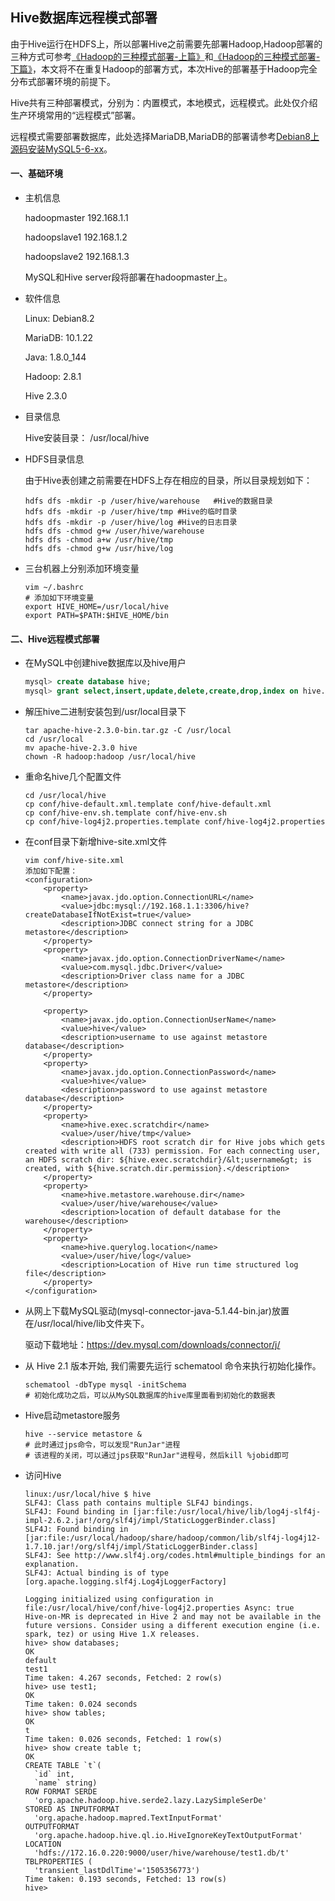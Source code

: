 ## Hive数据库远程模式部署

由于Hive运行在HDFS上，所以部署Hive之前需要先部署Hadoop,Hadoop部署的三种方式可参考[《Hadoop的三种模式部署-上篇》](https://github.com/wing324/helloworld_zh/blob/master/Bigdata/Hadoop%E7%9A%84%E4%B8%89%E7%A7%8D%E6%A8%A1%E5%BC%8F%E9%83%A8%E7%BD%B2-%E4%B8%8A%E7%AF%87.md)和[《Hadoop的三种模式部署-下篇》](https://github.com/wing324/helloworld_zh/blob/master/Bigdata/Hadoop%E7%9A%84%E4%B8%89%E7%A7%8D%E6%A8%A1%E5%BC%8F%E9%83%A8%E7%BD%B2-%E4%B8%8B%E7%AF%87.md)，本文将不在重复Hadoop的部署方式，本次Hive的部署基于Hadoop完全分布式部署环境的前提下。

Hive共有三种部署模式，分别为：内置模式，本地模式，远程模式。此处仅介绍生产环境常用的“远程模式”部署。

远程模式需要部署数据库，此处选择MariaDB,MariaDB的部署请参考[Debian8上源码安装MySQL5-6-xx](https://github.com/wing324/helloworld_zh/blob/master/MySQL/Debian8%E4%B8%8A%E6%BA%90%E7%A0%81%E5%AE%89%E8%A3%85MySQL5-6-xx.md)。

#### 一、基础环境

- 主机信息

  hadoopmaster	192.168.1.1

  hadoopslave1	192.168.1.2

  hadoopslave2	192.168.1.3

  MySQL和Hive server段将部署在hadoopmaster上。

- 软件信息

  Linux: Debian8.2

  MariaDB: 10.1.22

  Java: 1.8.0_144

  Hadoop: 2.8.1

  Hive 2.3.0

- 目录信息

  Hive安装目录： /usr/local/hive

- HDFS目录信息

  由于Hive表创建之前需要在HDFS上存在相应的目录，所以目录规划如下：

  ```shell
  hdfs dfs -mkdir -p /user/hive/warehouse	#Hive的数据目录
  hdfs dfs -mkdir -p /user/hive/tmp	#Hive的临时目录
  hdfs dfs -mkdir -p /user/hive/log	#Hive的日志目录
  hdfs dfs -chmod g+w /user/hive/warehouse
  hdfs dfs -chmod a+w /usr/hive/tmp
  hdfs dfs -chmod g+w /usr/hive/log
  ```

- 三台机器上分别添加环境变量

  ```shell
  vim ~/.bashrc
  # 添加如下环境变量
  export HIVE_HOME=/usr/local/hive
  export PATH=$PATH:$HIVE_HOME/bin
  ```

#### 二、Hive远程模式部署

- 在MySQL中创建hive数据库以及hive用户

  ```sql
  mysql> create database hive;
  mysql> grant select,insert,update,delete,create,drop,index on hive.* to 'hive'@'%' identified by 'hive';
  ```

- 解压hive二进制安装包到/usr/local目录下

  ```shell
  tar apache-hive-2.3.0-bin.tar.gz -C /usr/local
  cd /usr/local
  mv apache-hive-2.3.0 hive
  chown -R hadoop:hadoop /usr/local/hive
  ```

- 重命名hive几个配置文件

  ```shell
  cd /usr/local/hive
  cp conf/hive-default.xml.template conf/hive-default.xml
  cp conf/hive-env.sh.template conf/hive-env.sh
  cp conf/hive-log4j2.properties.template conf/hive-log4j2.properties
  ```

- 在conf目录下新增hive-site.xml文件

  ```shell
  vim conf/hive-site.xml
  添加如下配置：
  <configuration>
      <property>
          <name>javax.jdo.option.ConnectionURL</name>
          <value>jdbc:mysql://192.168.1.1:3306/hive?createDatabaseIfNotExist=true</value>
          <description>JDBC connect string for a JDBC metastore</description>
      </property>
      <property>
          <name>javax.jdo.option.ConnectionDriverName</name>
          <value>com.mysql.jdbc.Driver</value>
          <description>Driver class name for a JDBC metastore</description>
      </property>

      <property>
          <name>javax.jdo.option.ConnectionUserName</name>
          <value>hive</value>
          <description>username to use against metastore database</description>
      </property>
      <property>
          <name>javax.jdo.option.ConnectionPassword</name>
          <value>hive</value>
          <description>password to use against metastore database</description>
      </property>
      <property>
          <name>hive.exec.scratchdir</name>
          <value>/user/hive/tmp</value>
          <description>HDFS root scratch dir for Hive jobs which gets created with write all (733) permission. For each connecting user, an HDFS scratch dir: ${hive.exec.scratchdir}/&lt;username&gt; is created, with ${hive.scratch.dir.permission}.</description>
      </property>
      <property>
          <name>hive.metastore.warehouse.dir</name>
          <value>/user/hive/warehouse</value>
          <description>location of default database for the warehouse</description>
      </property>
      <property>
          <name>hive.querylog.location</name>
          <value>/user/hive/log</value>
          <description>Location of Hive run time structured log file</description>
      </property>
  </configuration>
  ```

- 从网上下载MySQL驱动(mysql-connector-java-5.1.44-bin.jar)放置在/usr/local/hive/lib文件夹下。

  驱动下载地址：https://dev.mysql.com/downloads/connector/j/

- 从 Hive 2.1 版本开始, 我们需要先运行 schematool 命令来执行初始化操作。

  ```shell
  schematool -dbType mysql -initSchema
  # 初始化成功之后，可以从MySQL数据库的hive库里面看到初始化的数据表
  ```

- Hive启动metastore服务

  ```shell
  hive --service metastore &
  # 此时通过jps命令，可以发现"RunJar"进程
  # 该进程的关闭，可以通过jps获取"RunJar"进程号，然后kill %jobid即可
  ```

- 访问Hive

  ```shell
  linux:/usr/local/hive $ hive
  SLF4J: Class path contains multiple SLF4J bindings.
  SLF4J: Found binding in [jar:file:/usr/local/hive/lib/log4j-slf4j-impl-2.6.2.jar!/org/slf4j/impl/StaticLoggerBinder.class]
  SLF4J: Found binding in [jar:file:/usr/local/hadoop/share/hadoop/common/lib/slf4j-log4j12-1.7.10.jar!/org/slf4j/impl/StaticLoggerBinder.class]
  SLF4J: See http://www.slf4j.org/codes.html#multiple_bindings for an explanation.
  SLF4J: Actual binding is of type [org.apache.logging.slf4j.Log4jLoggerFactory]

  Logging initialized using configuration in file:/usr/local/hive/conf/hive-log4j2.properties Async: true
  Hive-on-MR is deprecated in Hive 2 and may not be available in the future versions. Consider using a different execution engine (i.e. spark, tez) or using Hive 1.X releases.
  hive> show databases;
  OK
  default
  test1
  Time taken: 4.267 seconds, Fetched: 2 row(s)
  hive> use test1;
  OK
  Time taken: 0.024 seconds
  hive> show tables;
  OK
  t
  Time taken: 0.026 seconds, Fetched: 1 row(s)
  hive> show create table t;
  OK
  CREATE TABLE `t`(
    `id` int,
    `name` string)
  ROW FORMAT SERDE
    'org.apache.hadoop.hive.serde2.lazy.LazySimpleSerDe'
  STORED AS INPUTFORMAT
    'org.apache.hadoop.mapred.TextInputFormat'
  OUTPUTFORMAT
    'org.apache.hadoop.hive.ql.io.HiveIgnoreKeyTextOutputFormat'
  LOCATION
    'hdfs://172.16.0.220:9000/user/hive/warehouse/test1.db/t'
  TBLPROPERTIES (
    'transient_lastDdlTime'='1505356773')
  Time taken: 0.193 seconds, Fetched: 13 row(s)
  hive>
  ```

  ​